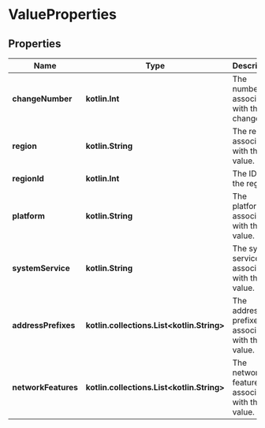 
# ValueProperties

## Properties
| Name | Type | Description | Notes |
| ------------ | ------------- | ------------- | ------------- |
| **changeNumber** | **kotlin.Int** | The number associated with the change. |  [optional] |
| **region** | **kotlin.String** | The region associated with the value. |  [optional] |
| **regionId** | **kotlin.Int** | The ID of the region. |  [optional] |
| **platform** | **kotlin.String** | The platform associated with the value. |  [optional] |
| **systemService** | **kotlin.String** | The system service associated with the value. |  [optional] |
| **addressPrefixes** | **kotlin.collections.List&lt;kotlin.String&gt;** | The address prefixes associated with the value. |  [optional] |
| **networkFeatures** | **kotlin.collections.List&lt;kotlin.String&gt;** | The network features associated with the value. |  [optional] |



